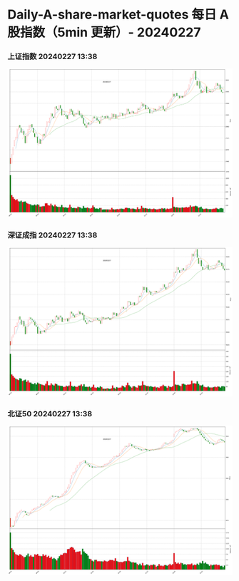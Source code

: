 
# Daily-A-share-market-quotes 每日 A 股指数（5min 更新）- 20240227

### 上证指数 20240227 13:38
![](./fig/2024/2/20240227-sh000001.png)

### 深证成指 20240227 13:38
![](./fig/2024/2/20240227-sz399001.png)

### 北证50 20240227 13:38
![](./fig/2024/2/20240227-bj899050.png)
